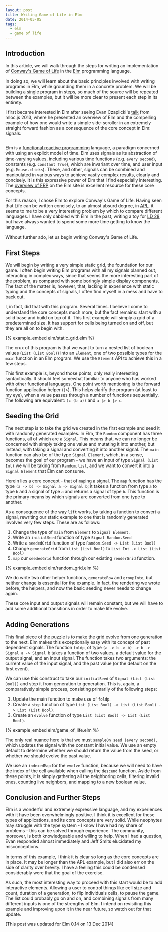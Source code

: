 ```yaml
---
layout: post
title: Writing Game of Life in Elm
date: 2014-05-05
tags:
  - elm
  - game of life
---
```


## Introduction

In this article, we will walk through the steps for writing an implementation
of
<a href="https://en.wikipedia.org/wiki/Conway%27s_Game_of_Life" target="_blank">Conway's Game of Life</a>
in the
<a href="http://elm-lang.org/" target="_blank">Elm</a> programming language.

In doing so, we will learn about the basic principles involved with writing
programs in Elm, while grounding them in a concrete problem. We will be
building a single program in steps, so much of the source will be repeated
between the examples, but it will be more clear to present each step in its
entirety.

I first became interested in Elm after seeing Evan Czaplicki's
<a href="http://lanyrd.com/2013/mlocjs/sccwrp/" target="_blank">talk</a> from
mloc.js 2013, where he presented an overview of Elm and the compelling example
of how one would write a simple side-scroller in an extremely straight forward
fashion as a consequence of the core concept in Elm: signals.

##

Elm is a
<a href="https://en.wikipedia.org/wiki/Functional_reactive_programming" target="_blank">functional reactive programming</a>
language, a paradigm concerned with using an explicit model of time. Elm uses
signals as its abstraction of time-varying values, including various time
functions (e.g. `every second`), constants (e.g. `constant True`), which are
invariant over time, and user input (e.g. `Mouse.clicks`). These, and other,
signals can be combined and manipulated in various ways to achieve vastly
complex results, clearly and concisely. It is this expressive power of Elm
that I find especially interesting. The
<a href="http://elm-lang.org/learn/What-is-FRP.elm" target="_blank">overview of FRP</a>
on the Elm site is excellent resource for these core concepts.

For this reason, I chose Elm to explore Conway's Game of Life. Having seen that
Life can be written concisely, to an almost absurd degree, in
<a href="http://youtu.be/a9xAKttWgP4" target="_blank">APL</a>, it seems to me
to be a very interesting problem by which to compare different languages. I
have only dabbled with Elm in the past, writing a toy for
<a href="http://www.ludumdare.com/compo/ludum-dare-28/" target="_blank">LD 28</a>,
but have always wanted to spend some more time getting to know the language.

Without further ado, let us begin writing Conway's Game of Life.

## First Steps

We will begin by writing a very simple static grid, the foundation for our game.
I often begin writing Elm programs with all my signals planned out, interacting
in complex ways, since that seems the more interesting part of the problem, as
compared with some boringly simple display components. The fact of the matter
is, however, that, lacking in experience with static typing and the concepts of
signals, I often find myself in a mess and have to back out.

I, in fact, did that with this program. Several times. I believe I come to
understand the core concepts much more, but the fact remains: start with a
solid base and build on top of it. This first example will simply a grid of a
predetermined size. It has support for cells being turned on and off, but they
are all on to begin with.

{% example_embed elm/static_grid.elm %}

The crux of this program is that we want to turn a nested list of boolean
values (`List (List Bool)`) into an `Element`, one of two possible types for
the `main` function in an Elm program. We use the `Element` API to achieve this
in a few steps.

This first example is, beyond those points, only really interesting
syntactically. It should feel somewhat familiar to anyone who has worked with
other functional languages. One point worth mentioning is the forward function
application helper (`|>`). This helps clarify the program (at least to my eye),
when a value passes through a number of functions sequentially. The following
are equivalent: `(c (b a))` and `a |> b |> c`.

## Seeding the Grid

The next step is to take the grid we created in the first example and seed it
with randomly generated examples. In Elm, the `Random` component has three
functions, all of which are a `Signal`. This means that, we can no longer be
concerned with simply taking one value and mutating it into another, but
instead, with taking a signal and converting it into another signal. The `main`
function can also be of the type `Signal Element`, which, in a sense, becomes
the goal of our program - we have an input of type `Signal (List Int)` we
will be taking from `Random.list`, and we want to convert it into a
`Signal Element` that Elm can consume.

Herein lies a core concept - that of `map`ing a signal. The `map` function
has the type `(a -> b) -> Signal a -> Signal b`; it takes a function from type
`a` to type `b` and a signal of type `a` and returns a signal of type `b`. This
function is the primary means by which signals are converted from one type to
another.

As a consequence of the way `lift` works, by taking a function to convert a
signal, rewriting our static example to one that is randomly generated involves
very few steps. These are as follows:

1. Change the type of `main` from `Element` to `Signal Element`.
2. Write an `initialSeed` function of type `Signal Random.Seed`
3. Write a `seededGrid` function of type `Random.Seed -> List (List Bool)`
4. Change `generateGrid` from `List (List Bool)` to `List Int -> List (List Bool)`
5. `map` our `seededGrid` function through our existing `renderGrid` function.

{% example_embed elm/random_grid.elm %}

We do write two other helper functions, `generateRow` and `groupInto`, but
neither change is essential for the example. In fact, the rendering we wrote
before, the helpers, and now the basic seeding never needs to change again.

These core input and output signals will remain constant, but we will have to
add some additional transitions in order to make life evolve.

## Adding Generations

This final piece of the puzzle is to make the grid evolve from one generation
to the next. Elm makes this exceptionally easy with its concept of past
dependent signals. The function `foldp`, of type
`(a -> b -> b) -> b -> Signal a -> Signal b` takes a function of two values,
a default value for the output signal, and an input signal. The function takes
two arguments: the current value of the input signal, and the past value (or
the default on the first event).

We can use this construct to take our `initialSeed` of `Signal (List (List Bool))`
and step it from generation to generation. This is, again, a comparatively simple
process, consisting primarily of the following steps:

1. Update the main function to make use of `foldp`.
2. Create a `step` function of type `List (List Bool) -> List (List Bool) -> List (List Bool)`.
3. Create an `evolve` function of type `List (List Bool) -> List (List Bool)`.

{% example_embed elm/game_of_life.elm %}

The only real nuance here is that we must `sampleOn seed (every second)`, which
updates the signal with the constant initial value. We use an empty default to
determine whether we should return the value from the seed, or whether we should
evolve the past value.

We use an `indexedMap` for the `evolve` function, because we will need to
have the index of the cell available when calling the `descend` function. Aside
from these points, it is simply gathering all the neighboring cells, filtering
invalid ones, counting live neighbors, and mapping to a new boolean value.

## Conclusion and Further Steps

Elm is a wonderful and extremely expressive language, and my experiences with it
have been overwhelmingly positive. I think it is excellent for these types of
applications, and its core concepts are very solid. While neophytes may
struggle with the type system - I know I have had my share of problems - this
can be solved through experience. The community, moreover, is both
knowledgeable and willing to help. When I had a question, Evan responded almost
immediately and Jeff Smits elucidated my misconceptions.

In terms of this example, I think it is clear so long as the core concepts are
in place. It may be longer than the APL example, but I did also err on the side
of clarity over brevity. I have a feeling this could be condensed considerably
were that the goal of the exercise.

As such, the most interesting way to proceed with this start would be to add
interactive elements. Allowing a user to control things like cell size and
count, duration of a generation, to flip individuals cells, to pause the game.
The list could probably go on and on, and combining signals from many different
inputs is one of the strengths of Elm. I intend on revisiting this example and
improving upon it in the near future, so watch out for that update.

(This post was updated for Elm 0.14 on 13 Dec 2014)
